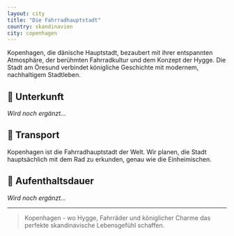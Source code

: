 ```yaml
---
layout: city
title: "Die Fahrradhauptstadt"
country: skandinavien
city: copenhagen
---
```


Kopenhagen, die dänische Hauptstadt, bezaubert mit ihrer entspannten Atmosphäre, der berühmten Fahrradkultur und dem Konzept der Hygge. Die Stadt am Öresund verbindet königliche Geschichte mit modernem, nachhaltigem Stadtleben.

## 🏨 Unterkunft

_Wird noch ergänzt..._

## 🚗 Transport

Kopenhagen ist die Fahrradhauptstadt der Welt. Wir planen, die Stadt hauptsächlich mit dem Rad zu erkunden, genau wie die Einheimischen.

## 📅 Aufenthaltsdauer

_Wird noch ergänzt..._

---

> Kopenhagen - wo Hygge, Fahrräder und königlicher Charme das perfekte skandinavische Lebensgefühl schaffen.